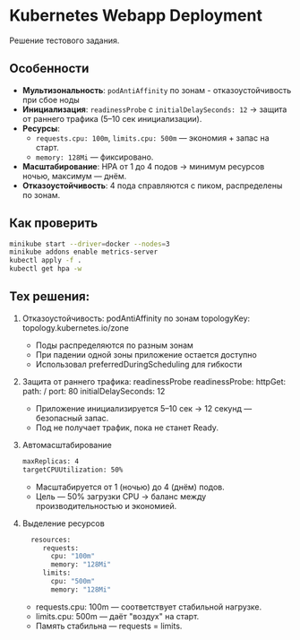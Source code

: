# Kubernetes Webapp Deployment

Решение тестового задания.

## Особенности
- **Мультизональность**: `podAntiAffinity` по зонам - отказоустойчивость при сбое ноды
- **Инициализация**:  `readinessProbe` c `initialDelaySeconds: 12` -> защита от раннего трафика (5–10 сек инициализации).
- **Ресурсы**:
  - `requests.cpu: 100m`, `limits.cpu: 500m` — экономия + запас на старт.
  - `memory: 128Mi` — фиксировано.
- **Масштабирование**: HPA от 1 до 4 подов → минимум ресурсов ночью, максимум — днём.
- **Отказоустойчивость**: 4 пода справляются с пиком, распределены по зонам.

## Как проверить

```bash
minikube start --driver=docker --nodes=3
minikube addons enable metrics-server
kubectl apply -f .
kubectl get hpa -w
```

## Тех решения:
1. Отказоустойчивость: podAntiAffinity по зонам
     topologyKey: topology.kubernetes.io/zone

     - Поды распределяются по разным зонам
     - При падении одной зоны приложение остается доступно
     - Использовал preferredDuringScheduling для гибкости

2. Защита от раннего трафика: readinessProbe
    readinessProbe:
      httpGet:
        path: /
        port: 80
      initialDelaySeconds: 12

    - Приложение инициализируется 5–10 сек → 12 секунд — безопасный запас.
    - Под не получает трафик, пока не станет Ready.

3. Автомасштабирование

    ```bash
    maxReplicas: 4
    targetCPUUtilization: 50%
    ```

   - Масштабируется от 1 (ночью) до 4 (днём) подов.
   - Цель — 50% загрузки CPU → баланс между производительностью и экономией.

4. Выделение ресурсов

   ```bash
     resources:
        requests:
          cpu: "100m"
          memory: "128Mi"
        limits:
          cpu: "500m"
          memory: "128Mi"
   ```

   - requests.cpu: 100m — соответствует стабильной нагрузке.
   - limits.cpu: 500m — даёт "воздух" на старт.
   - Память стабильна — requests = limits.
   
